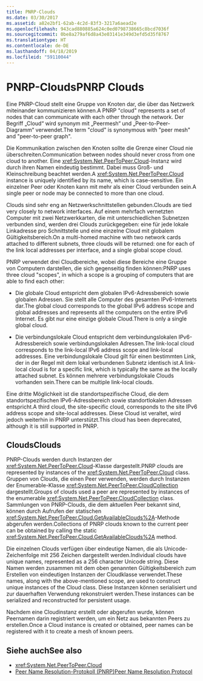 ```yaml
---
title: PNRP-Clouds
ms.date: 03/30/2017
ms.assetid: a82e2bf1-62ab-4c2d-83f3-3217a6aead2e
ms.openlocfilehash: 943cad880885a624c0ed0798738665c8bcd7036f
ms.sourcegitcommit: 0be8a279af6d8a43e03141e349d3efd5d35f8767
ms.translationtype: HT
ms.contentlocale: de-DE
ms.lasthandoff: 04/18/2019
ms.locfileid: "59110044"
---
```

# <a name="pnrp-clouds"></a><span data-ttu-id="4f73b-102">PNRP-Clouds</span><span class="sxs-lookup"><span data-stu-id="4f73b-102">PNRP Clouds</span></span>
<span data-ttu-id="4f73b-103">Eine PNRP-Cloud stellt eine Gruppe von Knoten dar, die über das Netzwerk miteinander kommunizieren können.</span><span class="sxs-lookup"><span data-stu-id="4f73b-103">A PNRP "cloud" represents a set of nodes that can communicate with each other through the network.</span></span> <span data-ttu-id="4f73b-104">Der Begriff „Cloud“ wird synonym mit „Peermesh“ und „Peer-to-Peer-Diagramm“ verwendet.</span><span class="sxs-lookup"><span data-stu-id="4f73b-104">The term "cloud" is synonymous with "peer mesh" and "peer-to-peer graph".</span></span>  
  
 <span data-ttu-id="4f73b-105">Die Kommunikation zwischen den Knoten sollte die Grenze einer Cloud nie überschreiten.</span><span class="sxs-lookup"><span data-stu-id="4f73b-105">Communication between nodes should never cross from one cloud to another.</span></span> <span data-ttu-id="4f73b-106">Eine <xref:System.Net.PeerToPeer.Cloud>-Instanz wird durch ihren Namen eindeutig bestimmt. Dabei muss Groß- und Kleinschreibung beachtet werden.</span><span class="sxs-lookup"><span data-stu-id="4f73b-106">A <xref:System.Net.PeerToPeer.Cloud> instance is uniquely identified by its name, which is case-sensitive.</span></span> <span data-ttu-id="4f73b-107">Ein einzelner Peer oder Knoten kann mit mehr als einer Cloud verbunden sein.</span><span class="sxs-lookup"><span data-stu-id="4f73b-107">A single peer or node may be connected to more than one cloud.</span></span>  
  
 <span data-ttu-id="4f73b-108">Clouds sind sehr eng an Netzwerkschnittstellen gebunden.</span><span class="sxs-lookup"><span data-stu-id="4f73b-108">Clouds are tied very closely to network interfaces.</span></span>  <span data-ttu-id="4f73b-109">Auf einem mehrfach vernetzten Computer mit zwei Netzwerkkarten, die mit unterschiedlichen Subnetzen verbunden sind, werden drei Clouds zurückgegeben: eine für jede lokale Linkadresse pro Schnittstelle und eine einzelne Cloud mit globalem Gültigkeitsbereich.</span><span class="sxs-lookup"><span data-stu-id="4f73b-109">On a multi-homed machine with two network cards attached to different subnets, three clouds will be returned: one for each of the link local addresses per interface, and a single global scope cloud.</span></span>  
  
 <span data-ttu-id="4f73b-110">PNRP verwendet drei Cloudbereiche, wobei diese Bereiche eine Gruppe von Computern darstellen, die sich gegenseitig finden können:</span><span class="sxs-lookup"><span data-stu-id="4f73b-110">PNRP uses three cloud "scopes", in which a scope is a grouping of computers that are able to find each other:</span></span>  
  
-   <span data-ttu-id="4f73b-111">Die globale Cloud entspricht dem globalen IPv6-Adressbereich sowie globalen Adressen. Sie stellt alle Computer des gesamten IPv6-Internets dar.</span><span class="sxs-lookup"><span data-stu-id="4f73b-111">The global cloud corresponds to the global IPv6 address scope and global addresses and represents all the computers on the entire IPv6 Internet.</span></span> <span data-ttu-id="4f73b-112">Es gibt nur eine einzige globale Cloud.</span><span class="sxs-lookup"><span data-stu-id="4f73b-112">There is only a single global cloud.</span></span>  
  
-   <span data-ttu-id="4f73b-113">Die verbindungslokale Cloud entspricht dem verbindungslokalen IPv6-Adressbereich sowie verbindungslokalen Adressen.</span><span class="sxs-lookup"><span data-stu-id="4f73b-113">The link-local cloud corresponds to the link-local IPv6 address scope and link-local addresses.</span></span> <span data-ttu-id="4f73b-114">Eine verbindungslokale Cloud gilt für einen bestimmten Link, der in der Regel mit dem lokal verbundenen Subnetz identisch ist.</span><span class="sxs-lookup"><span data-stu-id="4f73b-114">A link-local cloud is for a specific link, which is typically the same as the locally attached subnet.</span></span> <span data-ttu-id="4f73b-115">Es können mehrere verbindungslokale Clouds vorhanden sein.</span><span class="sxs-lookup"><span data-stu-id="4f73b-115">There can be multiple link-local clouds.</span></span>  
  
 <span data-ttu-id="4f73b-116">Eine dritte Möglichkeit ist die standortspezifische Cloud, die dem standortspezifischen IPv6-Adressbereich sowie standortlokalen Adressen entspricht.</span><span class="sxs-lookup"><span data-stu-id="4f73b-116">A third cloud, the site-specific cloud, corresponds to the site IPv6 address scope and site-local addresses.</span></span> <span data-ttu-id="4f73b-117">Diese Cloud ist veraltet, wird jedoch weiterhin in PNRP unterstützt.</span><span class="sxs-lookup"><span data-stu-id="4f73b-117">This cloud has been deprecated, although it is still supported in PNRP.</span></span>  
  
## <a name="clouds"></a><span data-ttu-id="4f73b-118">Clouds</span><span class="sxs-lookup"><span data-stu-id="4f73b-118">Clouds</span></span>  
 <span data-ttu-id="4f73b-119">PNRP-Clouds werden durch Instanzen der <xref:System.Net.PeerToPeer.Cloud>-Klasse dargestellt.</span><span class="sxs-lookup"><span data-stu-id="4f73b-119">PNRP clouds are represented by instances of the <xref:System.Net.PeerToPeer.Cloud> class.</span></span> <span data-ttu-id="4f73b-120">Gruppen von Clouds, die einen Peer verwenden, werden durch Instanzen der Enumerable-Klasse <xref:System.Net.PeerToPeer.CloudCollection> dargestellt.</span><span class="sxs-lookup"><span data-stu-id="4f73b-120">Groups of clouds used a peer are represented by instances of the enumerable <xref:System.Net.PeerToPeer.CloudCollection> class.</span></span> <span data-ttu-id="4f73b-121">Sammlungen von PNRP-Clouds, die dem aktuellen Peer bekannt sind, können durch Aufrufen der statischen <xref:System.Net.PeerToPeer.Cloud.GetAvailableClouds%2A>-Methode abgerufen werden.</span><span class="sxs-lookup"><span data-stu-id="4f73b-121">Collections of PNRP clouds known to the current peer can be obtained by calling the static <xref:System.Net.PeerToPeer.Cloud.GetAvailableClouds%2A> method.</span></span>  
  
 <span data-ttu-id="4f73b-122">Die einzelnen Clouds verfügen über eindeutige Namen, die als Unicode-Zeichenfolge mit 256 Zeichen dargestellt werden.</span><span class="sxs-lookup"><span data-stu-id="4f73b-122">Individual clouds have unique names, represented as a 256 character Unicode string.</span></span> <span data-ttu-id="4f73b-123">Diese Namen werden zusammen mit dem oben genannten Gültigkeitsbereich zum Erstellen von eindeutigen Instanzen der Cloudklasse verwendet.</span><span class="sxs-lookup"><span data-stu-id="4f73b-123">These names, along with the above-mentioned scope, are used to construct unique instances of the Cloud class.</span></span> <span data-ttu-id="4f73b-124">Diese Instanzen können serialisiert und zur dauerhaften Verwendung rekonstruiert werden.</span><span class="sxs-lookup"><span data-stu-id="4f73b-124">These instances can be serialized and reconstructed for persistent usage.</span></span>  
  
 <span data-ttu-id="4f73b-125">Nachdem eine Cloudinstanz erstellt oder abgerufen wurde, können Peernamen darin registriert werden, um ein Netz aus bekannten Peers zu erstellen.</span><span class="sxs-lookup"><span data-stu-id="4f73b-125">Once a Cloud instance is created or obtained, peer names can be registered with it to create a mesh of known peers.</span></span>  
  
## <a name="see-also"></a><span data-ttu-id="4f73b-126">Siehe auch</span><span class="sxs-lookup"><span data-stu-id="4f73b-126">See also</span></span>

- <xref:System.Net.PeerToPeer.Cloud>
- [<span data-ttu-id="4f73b-127">Peer Name Resolution-Protokoll (PNRP)</span><span class="sxs-lookup"><span data-stu-id="4f73b-127">Peer Name Resolution Protocol</span></span>](../../../docs/framework/network-programming/peer-name-resolution-protocol.md)
